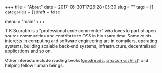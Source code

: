 +++
title = "About"
date = 2017-06-30T17:26:28+05:30
slug = ""
tags = []
categories = []
draft = false

menu = "main"
+++


T K Sourabh is a "professional code commenter" who loves to part of open source communities and contribute to OSS in his spare time.
Some of his interests in computing and software engineering are in compilers, operating systems, building scalable back-end systems, infrastructure, decentralised applications and so on.

Other interests include reading books([goodreads](https://www.goodreads.com/review/list/31700131-t-k-sourabh?shelf=to-read), [amazon wishlist](https://www.amazon.in/gp/registry/wishlist/3LBBV4Y5RAYUZ/)) and helping fellow human beings.